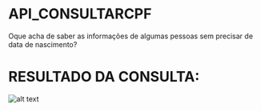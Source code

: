 # API_CONSULTARCPF
Oque acha de saber as informações de algumas pessoas sem precisar de data de nascimento?

# RESULTADO DA CONSULTA:
![alt text]([https://github.com/Xmroot/notificacao_teste-figma/blob/main/tESTE%20DE%20Noticia%C3%A7%C3%A3o.png?raw=true](https://github.com/Xmroot/API_CONSULTARCPF/blob/main/Resultado.png?raw=true)https://github.com/Xmroot/API_CONSULTARCPF/blob/main/Resultado.png?raw=true)
